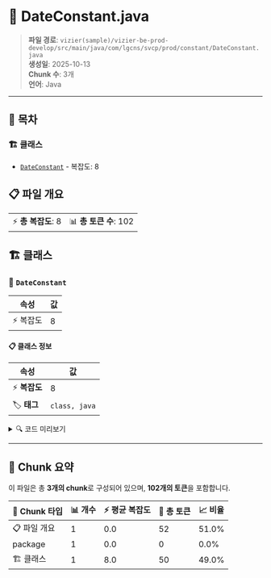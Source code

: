 # 📄 DateConstant.java

> **파일 경로**: `vizier(sample)/vizier-be-prod-develop/src/main/java/com/lgcns/svcp/prod/constant/DateConstant.java`  
> **생성일**: 2025-10-13  
> **Chunk 수**: 3개  
> **언어**: Java
---

## 📑 목차

### 🏗️ 클래스
- [`DateConstant`](#class-dateconstant) - 복잡도: 8

## 📋 파일 개요

| | |
|--|--|
| ⚡ **총 복잡도**: 8 | 📊 **총 토큰 수**: 102 |



## 🏗️ 클래스

### <a id="class-dateconstant"></a>🎯 `DateConstant`

| 속성 | 값 |
|------|----|
| ⚡ 복잡도 | 8 |



#### 📋 클래스 정보

| 속성 | 값 |
|------|----|
| ⚡ **복잡도** | 8 || 📍 **라인 범위** | 3-3 |
| 🏷️ **태그** | `class, java` |

<details>
<summary>🔍 코드 미리보기</summary>

```java
public class DateConstant {

	public static final String YYYY_MM_DD = "yyyy-MM-dd";
	public static final String YYYYMMDD = "yyyyMMdd";
	public static final String YYYY_MM_DD_HH_MM = "yyyy-MM-dd HH:mm";
	public static final String YYYY_MM_DD_HH_MM_SS = "yyyy-MM-dd HH:mm:ss";
	public static final String YYYY_MM_DD_00_00_00 = "yyyy-MM-dd 00:00:00";
    public static final String YYYYMMDDHHMMSS = "yyyyMMddHHmmss";
}...
```

**Chunk 정보**
- 🆔 **ID**: `6b86916658ab`
- 📍 **라인**: 3-3
- 📊 **토큰**: 50
- 🏷️ **태그**: `class, java`

</details>

---





## 🧩 Chunk 요약

이 파일은 총 **3개의 chunk**로 구성되어 있으며, **102개의 토큰**을 포함합니다.

| 🧩 Chunk 타입 | 📊 개수 | ⚡ 평균 복잡도 | 📝 총 토큰 | 📈 비율 |
|---------------|--------|-------------|----------|--------|
| 📋 파일 개요 | 1 | 0.0 | 52 | 51.0% |
| package | 1 | 0.0 | 0 | 0.0% |
| 🏗️ 클래스 | 1 | 8.0 | 50 | 49.0% |

